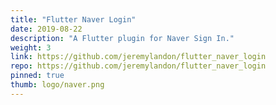 ```yaml
---
title: "Flutter Naver Login"
date: 2019-08-22
description: "A Flutter plugin for Naver Sign In."
weight: 3
link: https://github.com/jeremylandon/flutter_naver_login
repo: https://github.com/jeremylandon/flutter_naver_login
pinned: true
thumb: logo/naver.png
---
```

